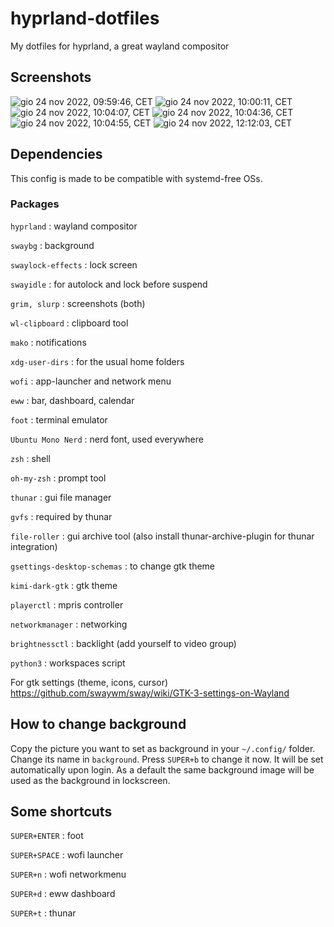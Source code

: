 # hyprland-dotfiles
My dotfiles for hyprland, a great wayland compositor

## Screenshots
![gio 24 nov 2022, 09:59:46, CET](https://user-images.githubusercontent.com/88981092/203768404-a96f3470-a646-4c70-903d-530ccfc87d3f.png)
![gio 24 nov 2022, 10:00:11, CET](https://user-images.githubusercontent.com/88981092/203768489-7f2846bc-fb1f-409d-a231-d7b0abbd0039.png)
![gio 24 nov 2022, 10:04:07, CET](https://user-images.githubusercontent.com/88981092/203768523-deb4debf-ac76-44e3-897c-b148be1aad3f.png)
![gio 24 nov 2022, 10:04:36, CET](https://user-images.githubusercontent.com/88981092/203768539-f010b548-221d-431c-b582-e8a743cbba3c.png)
![gio 24 nov 2022, 10:04:55, CET](https://user-images.githubusercontent.com/88981092/203768565-008ce6e3-f87a-44bb-b817-a91a7ac082e8.png)
![gio 24 nov 2022, 12:12:03, CET](https://user-images.githubusercontent.com/88981092/203770412-1dd04912-7e5f-4611-86a3-e1542c2dc880.png)





## Dependencies
This config is made to be compatible with systemd-free OSs.

### Packages
```hyprland```                  : wayland compositor

```swaybg```                    : background

```swaylock-effects```          : lock screen

```swayidle```                  : for autolock and lock before suspend

```grim, slurp```               : screenshots (both)

```wl-clipboard```              : clipboard tool

```mako```                      : notifications

```xdg-user-dirs```             : for the usual home folders

```wofi```                      : app-launcher and network menu

```eww```                       : bar, dashboard, calendar

```foot```                      : terminal emulator

```Ubuntu Mono Nerd```          : nerd font, used everywhere

```zsh```                       : shell

```oh-my-zsh```                 : prompt tool

```thunar```                    : gui file manager

```gvfs```                      : required by thunar

```file-roller```               : gui archive tool (also install thunar-archive-plugin for thunar integration)

```gsettings-desktop-schemas``` : to change gtk theme

```kimi-dark-gtk```             : gtk theme

```playerctl```                 : mpris controller

```networkmanager```            : networking

```brightnessctl```             : backlight (add yourself to video group)

```python3```                   : workspaces script


For gtk settings (theme, icons, cursor)
https://github.com/swaywm/sway/wiki/GTK-3-settings-on-Wayland


## How to change background
Copy the picture you want to set as background in your ```~/.config/``` folder.
Change its name in ```background```.
Press ```SUPER+b``` to change it now. It will be set automatically upon login. As a default the same background image will be used as the background in lockscreen.

## Some shortcuts
```SUPER+ENTER``` : foot

```SUPER+SPACE``` : wofi launcher

```SUPER+n```     : wofi networkmenu

```SUPER+d```     : eww dashboard

```SUPER+t```     : thunar
